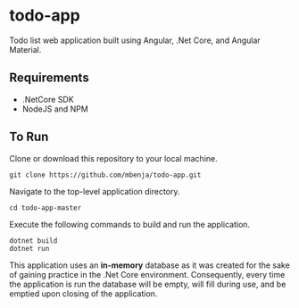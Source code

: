 # todo-app
Todo list web application built using Angular, .Net Core, and Angular Material.

## Requirements

 - .NetCore SDK
 - NodeJS and NPM

## To Run
Clone or download this repository to your local machine.

    git clone https://github.com/mbenja/todo-app.git
    
Navigate to the top-level application directory.

    cd todo-app-master
Execute the following commands to build and run the application.

    dotnet build
    dotnet run

This application uses an **in-memory** database as it was created for the sake of gaining practice in the .Net Core environment. Consequently, every time the application is run the database will be empty, will fill during use, and be emptied upon closing of the application.
